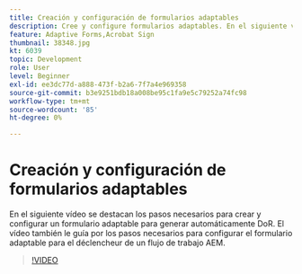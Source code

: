 ```yaml
---
title: Creación y configuración de formularios adaptables
description: Cree y configure formularios adaptables. En el siguiente vídeo se destacan los pasos necesarios para crear y configurar un formulario adaptable para generar automáticamente DoR. El vídeo también le guía por los pasos necesarios para configurar el formulario adaptable para el déclencheur de un flujo de trabajo AEM.
feature: Adaptive Forms,Acrobat Sign
thumbnail: 38348.jpg
kt: 6039
topic: Development
role: User
level: Beginner
exl-id: ee3dc77d-a888-473f-b2a6-7f7a4e969358
source-git-commit: b3e9251bdb18a008be95c1fa9e5c79252a74fc98
workflow-type: tm+mt
source-wordcount: '85'
ht-degree: 0%

---
```


# Creación y configuración de formularios adaptables

En el siguiente vídeo se destacan los pasos necesarios para crear y configurar un formulario adaptable para generar automáticamente DoR. El vídeo también le guía por los pasos necesarios para configurar el formulario adaptable para el déclencheur de un flujo de trabajo AEM.

>[!VIDEO](https://video.tv.adobe.com/v/38348?quality=12&learn=on)
